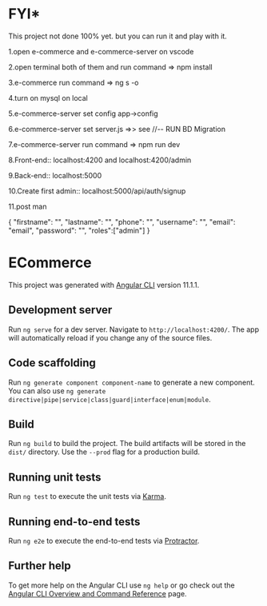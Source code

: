 # ****FYI*****
This project not done 100% yet. but you can run it and play with it.

1.open e-commerce and e-commerce-server on vscode

2.open terminal both of them and run command => npm install

3.e-commerce run command => ng s -o

4.turn on mysql on local

5.e-commerce-server set config app->config

6.e-commerce-server set server.js =>> see //-- RUN BD Migration

7.e-commerce-server run command => npm run dev

8.Front-end:: localhost:4200 and localhost:4200/admin

9.Back-end:: localhost:5000

10.Create first admin:: localhost:5000/api/auth/signup

11.post man

{
"firstname": "",
"lastname": "",
"phone": "",
"username": "",
"email": "email",
"password": "",
"roles":["admin"]
}

# ECommerce

This project was generated with [Angular CLI](https://github.com/angular/angular-cli) version 11.1.1.

## Development server

Run `ng serve` for a dev server. Navigate to `http://localhost:4200/`. The app will automatically reload if you change any of the source files.

## Code scaffolding

Run `ng generate component component-name` to generate a new component. You can also use `ng generate directive|pipe|service|class|guard|interface|enum|module`.

## Build

Run `ng build` to build the project. The build artifacts will be stored in the `dist/` directory. Use the `--prod` flag for a production build.

## Running unit tests

Run `ng test` to execute the unit tests via [Karma](https://karma-runner.github.io).

## Running end-to-end tests

Run `ng e2e` to execute the end-to-end tests via [Protractor](http://www.protractortest.org/).

## Further help

To get more help on the Angular CLI use `ng help` or go check out the [Angular CLI Overview and Command Reference](https://angular.io/cli) page.
